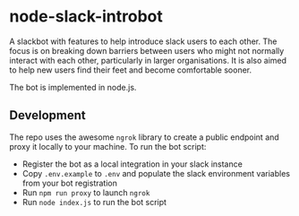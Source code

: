 # node-slack-introbot

A slackbot with features to help introduce slack users to each other. The focus is on breaking down barriers between users who might not normally interact with each other, particularly in larger organisations. It is also aimed to help new users find their feet and become comfortable sooner.

The bot is implemented in node.js.

## Development

The repo uses the awesome `ngrok` library to create a public endpoint and proxy it locally to your machine. To run the bot script:

- Register the bot as a local integration in your slack instance
- Copy `.env.example` to `.env` and populate the slack environment variables from your bot registration
- Run `npm run proxy` to launch `ngrok`
- Run `node index.js` to run the bot script
